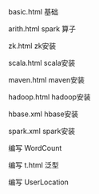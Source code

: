 basic.html  基础

arith.html spark 算子

zk.html    zk安装

scala.html scala安装

maven.html maven安装

hadoop.html hadoop安装

hbase.xml hbase安装

spark.xml spark安装

编写 WordCount

编写 t.html 泛型

编写 UserLocation